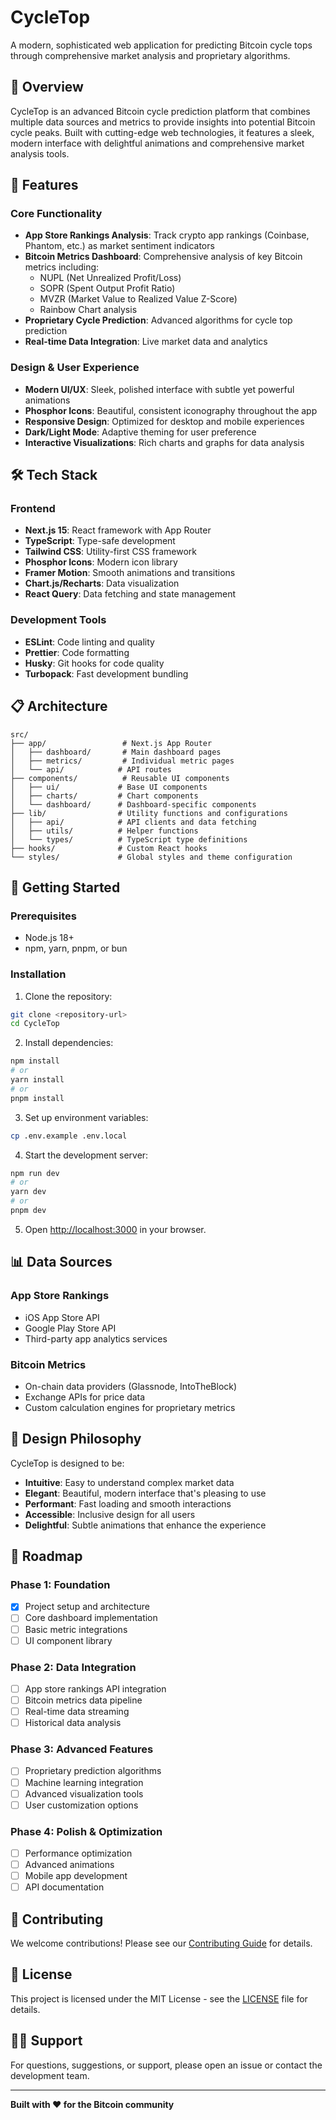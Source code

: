 # CycleTop

A modern, sophisticated web application for predicting Bitcoin cycle tops through comprehensive market analysis and proprietary algorithms.

## 🎯 Overview

CycleTop is an advanced Bitcoin cycle prediction platform that combines multiple data sources and metrics to provide insights into potential Bitcoin cycle peaks. Built with cutting-edge web technologies, it features a sleek, modern interface with delightful animations and comprehensive market analysis tools.

## 🚀 Features

### Core Functionality
- **App Store Rankings Analysis**: Track crypto app rankings (Coinbase, Phantom, etc.) as market sentiment indicators
- **Bitcoin Metrics Dashboard**: Comprehensive analysis of key Bitcoin metrics including:
  - NUPL (Net Unrealized Profit/Loss)
  - SOPR (Spent Output Profit Ratio)
  - MVZR (Market Value to Realized Value Z-Score)
  - Rainbow Chart analysis
- **Proprietary Cycle Prediction**: Advanced algorithms for cycle top prediction
- **Real-time Data Integration**: Live market data and analytics

### Design & User Experience
- **Modern UI/UX**: Sleek, polished interface with subtle yet powerful animations
- **Phosphor Icons**: Beautiful, consistent iconography throughout the app
- **Responsive Design**: Optimized for desktop and mobile experiences
- **Dark/Light Mode**: Adaptive theming for user preference
- **Interactive Visualizations**: Rich charts and graphs for data analysis

## 🛠 Tech Stack

### Frontend
- **Next.js 15**: React framework with App Router
- **TypeScript**: Type-safe development
- **Tailwind CSS**: Utility-first CSS framework
- **Phosphor Icons**: Modern icon library
- **Framer Motion**: Smooth animations and transitions
- **Chart.js/Recharts**: Data visualization
- **React Query**: Data fetching and state management

### Development Tools
- **ESLint**: Code linting and quality
- **Prettier**: Code formatting
- **Husky**: Git hooks for code quality
- **Turbopack**: Fast development bundling

## 📋 Architecture

```
src/
├── app/                 # Next.js App Router
│   ├── dashboard/       # Main dashboard pages
│   ├── metrics/         # Individual metric pages
│   └── api/            # API routes
├── components/          # Reusable UI components
│   ├── ui/             # Base UI components
│   ├── charts/         # Chart components
│   └── dashboard/      # Dashboard-specific components
├── lib/                # Utility functions and configurations
│   ├── api/            # API clients and data fetching
│   ├── utils/          # Helper functions
│   └── types/          # TypeScript type definitions
├── hooks/              # Custom React hooks
└── styles/             # Global styles and theme configuration
```

## 🚦 Getting Started

### Prerequisites
- Node.js 18+ 
- npm, yarn, pnpm, or bun

### Installation

1. Clone the repository:
```bash
git clone <repository-url>
cd CycleTop
```

2. Install dependencies:
```bash
npm install
# or
yarn install
# or
pnpm install
```

3. Set up environment variables:
```bash
cp .env.example .env.local
```

4. Start the development server:
```bash
npm run dev
# or
yarn dev
# or
pnpm dev
```

5. Open [http://localhost:3000](http://localhost:3000) in your browser.

## 📊 Data Sources

### App Store Rankings
- iOS App Store API
- Google Play Store API
- Third-party app analytics services

### Bitcoin Metrics
- On-chain data providers (Glassnode, IntoTheBlock)
- Exchange APIs for price data
- Custom calculation engines for proprietary metrics

## 🎨 Design Philosophy

CycleTop is designed to be:
- **Intuitive**: Easy to understand complex market data
- **Elegant**: Beautiful, modern interface that's pleasing to use
- **Performant**: Fast loading and smooth interactions
- **Accessible**: Inclusive design for all users
- **Delightful**: Subtle animations that enhance the experience

## 🔮 Roadmap

### Phase 1: Foundation
- [x] Project setup and architecture
- [ ] Core dashboard implementation
- [ ] Basic metric integrations
- [ ] UI component library

### Phase 2: Data Integration
- [ ] App store rankings API integration
- [ ] Bitcoin metrics data pipeline
- [ ] Real-time data streaming
- [ ] Historical data analysis

### Phase 3: Advanced Features
- [ ] Proprietary prediction algorithms
- [ ] Machine learning integration
- [ ] Advanced visualization tools
- [ ] User customization options

### Phase 4: Polish & Optimization
- [ ] Performance optimization
- [ ] Advanced animations
- [ ] Mobile app development
- [ ] API documentation

## 🤝 Contributing

We welcome contributions! Please see our [Contributing Guide](CONTRIBUTING.md) for details.

## 📄 License

This project is licensed under the MIT License - see the [LICENSE](LICENSE) file for details.

## 🙋‍♂️ Support

For questions, suggestions, or support, please open an issue or contact the development team.

---

**Built with ❤️ for the Bitcoin community**